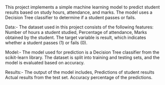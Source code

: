 This project implements a simple machine learning model to predict student results based on study hours, attendance, and marks. The model uses a Decision Tree classifier to determine if a student passes or fails.

Data:-
The dataset used in this project consists of the following features:
 Number of hours a student studied,
 Percentage of attendance,
 Marks obtained by the student.
The target variable is result, which indicates whether a student passes (1) or fails (0).

Model:-
The model used for prediction is a Decision Tree classifier from the scikit-learn library. The dataset is split into training and testing sets, and the model is evaluated based on accuracy.

Results:-
The output of the model includes,
Predictions of student results
Actual results from the test set.
Accuracy percentage of the predictions.
